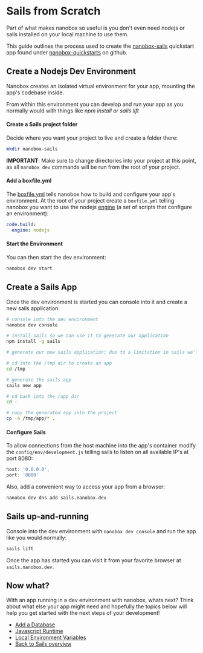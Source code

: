 # Sails from Scratch
Part of what makes nanobox so useful is you don't even need nodejs or sails installed on your local machine to use them.

This guide outlines the process used to create the <a href="https://github.com/nanobox-quickstarts/nanobox-sails" target="\_blank">nanobox-sails</a> quickstart app found under <a href="https://github.com/nanobox-quickstarts" target="\_blank">nanobox-quickstarts</a> on github.

## Create a Nodejs Dev Environment
Nanobox creates an isolated virtual environment for your app, mounting the app's codebase inside.

From within this environment you can develop and run your app as you normally would with things like *npm install* or *sails lift*

#### Create a Sails project folder
Decide where you want your project to live and create a folder there:

```bash
mkdir nanobox-sails
```

**IMPORTANT**: Make sure to change directories into your project at this point, as all `nanobox dev` commands will be run from the root of your project.

#### Add a boxfile.yml
The <a href="https://docs.nanobox.io/boxfile/" target="\_blank">boxfile.yml</a> tells nanobox how to build and configure your app's environment. At the root of your project create a `boxfile.yml` telling nanobox you want to use the nodejs <a href="https://docs.nanobox.io/engines/" target="\_blank">engine</a> (a set of scripts that configure an environment):

```yaml
code.build:
  engine: nodejs
```

#### Start the Environment
You can then start the dev environment:

```bash
nanobox dev start
```

## Create a Sails App
Once the dev environment is started you can console into it and create a new sails application:

```bash
# console into the dev environment
nanobox dev console

# install sails so we can use it to generate our application
npm install -g sails

# generate our new sails application; due to a limitation in sails we'll have to generate our app in another folder and move it where we want it

# cd into the /tmp dir to create an app
cd /tmp

# generate the sails app
sails new app

# cd back into the /app dir
cd -

# copy the generated app into the project
cp -a /tmp/app/* .
```

#### Configure Sails
To allow connections from the host machine into the app's container modify the `config/env/development.js` telling sails to listen on all available IP's at port 8080:

```javascript
host: '0.0.0.0',
port: '8080'
```

Also, add a convenient way to access your app from a browser:

```bash
nanobox dev dns add sails.nanobox.dev
```

## Sails up-and-running
Console into the dev environment with `nanobox dev console` and run the app like you would normally:

```bash
sails lift
```

Once the app has started you can visit it from your favorite browser at `sails.nanobox.dev`.

## Now what?
With an app running in a dev environment with nanobox, whats next? Think about what else your app might need and hopefully the topics below will help you get started with the next steps of your development!

* [Add a Database](/nodejs/sails/add-a-database)
* [Javascript Runtime](/nodejs/sails/javascript-runtime)
* [Local Environment Variables](/nodejs/sails/local-evars)
* [Back to Sails overview](/nodejs/sails)

